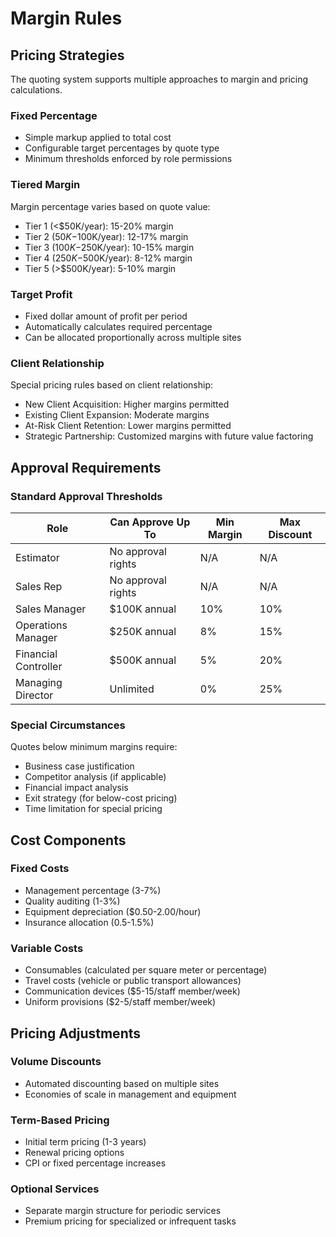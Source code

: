 
# Margin Rules

## Pricing Strategies
The quoting system supports multiple approaches to margin and pricing calculations.

### Fixed Percentage
- Simple markup applied to total cost
- Configurable target percentages by quote type
- Minimum thresholds enforced by role permissions

### Tiered Margin
Margin percentage varies based on quote value:
- Tier 1 (<$50K/year): 15-20% margin
- Tier 2 ($50K-$100K/year): 12-17% margin
- Tier 3 ($100K-$250K/year): 10-15% margin
- Tier 4 ($250K-$500K/year): 8-12% margin
- Tier 5 (>$500K/year): 5-10% margin

### Target Profit
- Fixed dollar amount of profit per period
- Automatically calculates required percentage
- Can be allocated proportionally across multiple sites

### Client Relationship
Special pricing rules based on client relationship:
- New Client Acquisition: Higher margins permitted
- Existing Client Expansion: Moderate margins
- At-Risk Client Retention: Lower margins permitted
- Strategic Partnership: Customized margins with future value factoring

## Approval Requirements

### Standard Approval Thresholds
| Role | Can Approve Up To | Min Margin | Max Discount |
|------|-------------------|------------|-------------|
| Estimator | No approval rights | N/A | N/A |
| Sales Rep | No approval rights | N/A | N/A |
| Sales Manager | $100K annual | 10% | 10% |
| Operations Manager | $250K annual | 8% | 15% |
| Financial Controller | $500K annual | 5% | 20% |
| Managing Director | Unlimited | 0% | 25% |

### Special Circumstances
Quotes below minimum margins require:
- Business case justification
- Competitor analysis (if applicable)
- Financial impact analysis
- Exit strategy (for below-cost pricing)
- Time limitation for special pricing

## Cost Components

### Fixed Costs
- Management percentage (3-7%)
- Quality auditing (1-3%)
- Equipment depreciation ($0.50-2.00/hour)
- Insurance allocation (0.5-1.5%)

### Variable Costs
- Consumables (calculated per square meter or percentage)
- Travel costs (vehicle or public transport allowances)
- Communication devices ($5-15/staff member/week)
- Uniform provisions ($2-5/staff member/week)

## Pricing Adjustments

### Volume Discounts
- Automated discounting based on multiple sites
- Economies of scale in management and equipment

### Term-Based Pricing
- Initial term pricing (1-3 years)
- Renewal pricing options
- CPI or fixed percentage increases

### Optional Services
- Separate margin structure for periodic services
- Premium pricing for specialized or infrequent tasks
